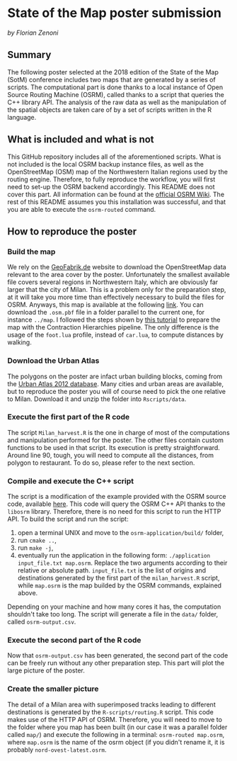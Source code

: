 # State of the Map poster submission
_by Florian Zenoni_

<!---
<object data="http://yoursite.com/the.pdf" type="application/pdf" width="700px" height="700px">
    <embed src="http://yoursite.com/the.pdf">
        <p>This browser does not support PDFs. Please download the PDF to view it: <a href="http://yoursite.com/the.pdf">Download PDF</a>.</p>
    </embed>
</object>
-->

## Summary
The following poster selected at the 2018 edition of the State of the Map (SotM) conference includes two maps that are generated by a series of scripts. The computational part is done thanks to a local instance of Open Source Routing Machine (OSRM), called thanks to a script that queries the C++ library API. The analysis of the raw data as well as the manipulation of the spatial objects are taken care of by a set of scripts written in the R language.

## What is included and what is not
This GitHub repository includes all of the aforementioned scripts.
What is not included is the local OSRM backup instance files, as well as the OpenStreetMap (OSM) map of the Northwestern Italian regions used by the routing engine. Therefore, to fully reproduce the workflow, you will first need to set-up the OSRM backend accordingly. This README does not cover this part. All information can be found at the [official OSRM Wiki](https://github.com/Project-OSRM/osrm-backend/wiki). The rest of this README assumes you this installation was successful, and that you are able to execute the `osrm-routed` command.

## How to reproduce the poster
### Build the map
We rely on the [GeoFabrik.de](https://www.geofabrik.de) website to download the OpenStreetMap data relevant to the area cover by the poster. Unfortunately the smallest available file covers several regions in Northwestern Italy, which are obviously far larger that the city of Milan. This is a problem only for the preparation step, at it will take you more time than effectively necessary to build the files for OSRM. Anyways, this map is available at the following [link](http://download.geofabrik.de/europe/italy/nord-ovest.html). You can download the `.osm.pbf` file in a folder parallel to the current one, for instance `../map`.
I followed the steps shown by [this tutorial](https://github.com/Project-OSRM/osrm-backend/wiki/Running-OSRM) to prepare the map with the Contraction Hierarchies pipeline. The only difference is the usage of the `foot.lua` profile, instead of `car.lua`, to compute distances by walking.

### Download the Urban Atlas
The polygons on the poster are infact urban building blocks, coming from the [Urban Atlas 2012 database](https://land.copernicus.eu/local/urban-atlas/urban-atlas-2012). Many cities and urban areas are available, but to reproduce the poster you will of course need to pick the one relative to Milan. Download it and unzip the folder into `Rscripts/data`.

### Execute the first part of the R code
The script `Milan_harvest.R` is the one in charge of most of the computations and manipulation performed for the poster. The other files contain custom functions to be used in that script.  Its execution is pretty straightforward. Around line 90, tough, you will need to compute all the distances, from polygon to restaurant. To do so, please refer to the next section.

### Compile and execute the C++ script
The script is a modification of the example provided with the OSRM source code, available [here](https://github.com/Project-OSRM/osrm-backend/tree/master/example). This code will query the OSRM C++ API thanks to the `libosrm` library. Therefore, there is no need for this script to run the HTTP API.
To build the script and run the script:

1. open a terminal UNIX and move to the `osrm-application/build/` folder,
1. run `cmake ..`,
1. run `make -j`,
1. eventually run the application in the following form: `./application input_file.txt map.osrm`. Replace the two arguments according to their relative or absolute path. `input_file.txt` is the list of origins and destinations generated by the first part of the `milan_harvest.R` script, while `map.osrm` is the map builded by the OSRM commands, explained above.

Depending on your machine and how many cores it has, the computation shouldn't take too long. The script will generate a file in the `data/` folder, called `osrm-output.csv`.

### Execute the second part of the R code
Now that `osrm-output.csv` has been generated, the second part of the code can be freely run without any other preparation step. This part will plot the large picture of the poster.

### Create the smaller picture
The detail of a Milan area with superimposed tracks leading to different destinations is generated by the `R-scripts/routing.R` script. This code makes use of the HTTP API of OSRM. Therefore, you will need to move to the folder where you map has been built (in our case it was a parallel folder called `map/`) and execute the following in a terminal: `osrm-routed map.osrm`, where `map.osrm` is the name of the osrm object (if you didn't rename it, it is probably `nord-ovest-latest.osrm`.